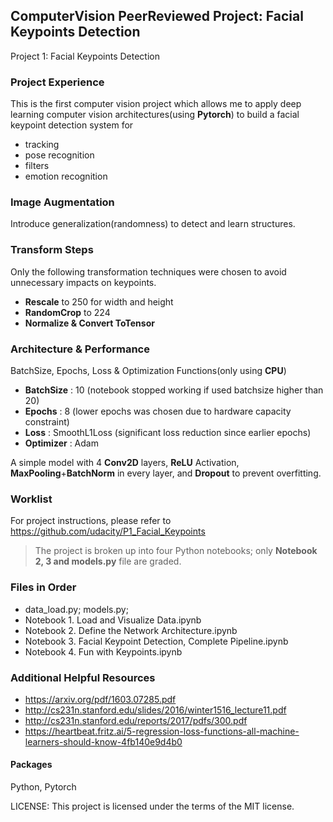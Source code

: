 ## ComputerVision PeerReviewed Project: Facial Keypoints Detection
Project 1: Facial Keypoints Detection
### Project Experience
This is the first computer vision project which allows me to apply deep learning computer vision architectures(using **Pytorch**) to build a facial keypoint detection system for
- tracking
- pose recognition
- filters
- emotion recognition
### Image Augmentation
Introduce generalization(randomness) to detect and learn structures.
### Transform Steps
Only the following transformation techniques were chosen to avoid unnecessary impacts on keypoints.

- **Rescale** to 250 for width and height
- **RandomCrop** to 224
- **Normalize & Convert ToTensor**

### Architecture & Performance
BatchSize, Epochs, Loss & Optimization Functions(only using **CPU**)

- **BatchSize** : 10 (notebook stopped working if used batchsize higher than 20)
- **Epochs**   : 8 (lower epochs was chosen due to hardware capacity constraint)
- **Loss**     : SmoothL1Loss (significant loss reduction since earlier epochs)
- **Optimizer** : Adam 

A simple model with 4 **Conv2D** layers, **ReLU** Activation, **MaxPooling**+**BatchNorm** in every layer, and **Dropout** to prevent overfitting.

### Worklist
For project instructions, please refer to https://github.com/udacity/P1_Facial_Keypoints
> The project is broken up into four Python notebooks; 
> only **Notebook 2, 3 and models.py** file are graded.

### Files in Order
- data_load.py; models.py;
- Notebook 1. Load and Visualize Data.ipynb
- Notebook 2. Define the Network Architecture.ipynb
- Notebook 3. Facial Keypoint Detection, Complete Pipeline.ipynb
- Notebook 4. Fun with Keypoints.ipynb

### Additional Helpful Resources
- https://arxiv.org/pdf/1603.07285.pdf
- http://cs231n.stanford.edu/slides/2016/winter1516_lecture11.pdf
- http://cs231n.stanford.edu/reports/2017/pdfs/300.pdf
- https://heartbeat.fritz.ai/5-regression-loss-functions-all-machine-learners-should-know-4fb140e9d4b0

#### Packages 
Python, Pytorch

LICENSE: This project is licensed under the terms of the MIT license.
